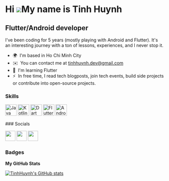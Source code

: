 Hi ![](https://user-images.githubusercontent.com/18350557/176309783-0785949b-9127-417c-8b55-ab5a4333674e.gif)My name is Tinh Huynh
==================================================================================================================================

Flutter/Android developer
-------------------------

I've been coding for 5 years (mostly playing with Android and Flutter). It's an interesting journey with a ton of lessons, experiences, and I never stop it.

*   🌍  I'm based in Ho Chi Minh City
*   ✉️  You can contact me at [tinhhuynh.dev@gmail.com](mailto:tinhhuynh.dev@gmail.com)
*   🧠  I'm learning Flutter
*   ⚡  In free time, I read tech blogposts, join tech events, build side projects or contribute into open-source projects.

### Skills 
<p align="left">
<a href="https://www.oracle.com/java/" target="_blank" rel="noreferrer"><img src="https://raw.githubusercontent.com/danielcranney/readme-generator/main/public/icons/skills/java-colored.svg" width="36" height="36" alt="Java" /></a>
<a href="https://kotlinlang.org/" target="_blank" rel="noreferrer"><img src="https://raw.githubusercontent.com/danielcranney/readme-generator/main/public/icons/skills/kotlin-colored.svg" width="36" height="36" alt="Kotlin" /></a>
<a href="https://dart.dev/" target="_blank" rel="noreferrer"><img src="https://raw.githubusercontent.com/danielcranney/readme-generator/main/public/icons/skills/dart-colored.svg" width="36" height="36" alt="Dart" /></a>
<a href="https://flutter.dev/" target="_blank" rel="noreferrer"><img src="https://raw.githubusercontent.com/danielcranney/readme-generator/main/public/icons/skills/flutter-colored.svg" width="36" height="36" alt="Flutter" /></a>
<a href="https://developer.android.com/" target="_blank" rel="noreferrer"><img src="https://upload.wikimedia.org/wikipedia/commons/d/d7/Android_robot.svg" width="36" height="36" alt="Android" /></a>
 
</p>
### Socials
                  
<p align="left"> <a href="https://www.github.com/TinhHuynh" target="_blank" rel="noreferrer"><img src="https://raw.githubusercontent.com/danielcranney/readme-generator/main/public/icons/socials/github.svg" width="32" height="32" /></a> <a href="https://www.linkedin.com/in/tinh-huynh-huỳnh-tịnh-39a37b146" target="_blank" rel="noreferrer"><img src="https://raw.githubusercontent.com/danielcranney/readme-generator/main/public/icons/socials/linkedin.svg" width="32" height="32" /></a> <a href="https://www.stackoverflow.com/users/6324345/tinh-huynh" target="_blank" rel="noreferrer"><img src="https://raw.githubusercontent.com/danielcranney/readme-generator/main/public/icons/socials/stackoverflow.svg" width="32" height="32" /></a></p>

### Badges

<b>My GitHub Stats</b>

<a href="http://www.github.com/TinhHuynh"><img src="https://github-readme-stats.vercel.app/api?username=TinhHuynh&show_icons=true&hide=&count_private=true&title_color=0891b2&text_color=ffffff&icon_color=0891b2&bg_color=1c1917&hide_border=true&show_icons=true" alt="TinhHuynh's GitHub stats" /></a>
